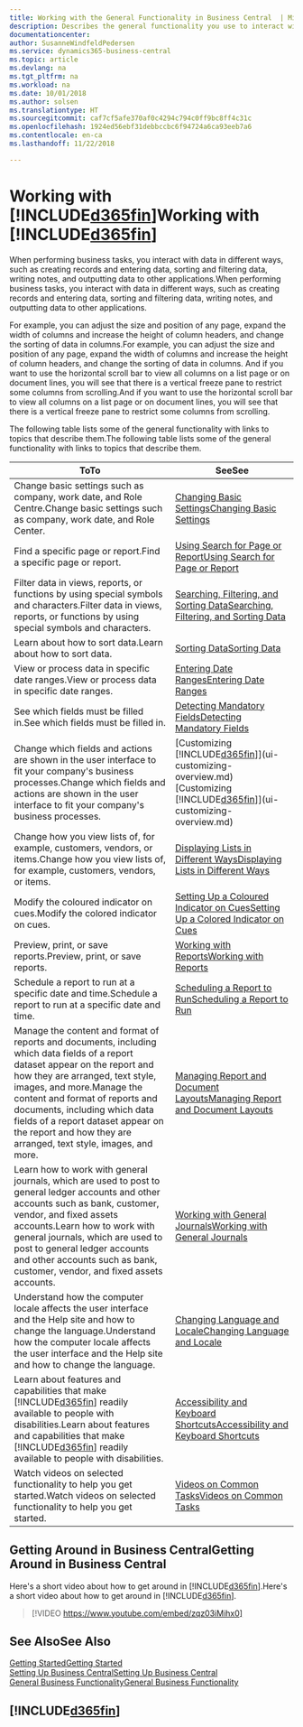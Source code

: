 ```yaml
---
title: Working with the General Functionality in Business Central  | Microsoft Docs
description: Describes the general functionality you use to interact with data in Business Central, such as entering values, sorting data, and changing views.
documentationcenter: 
author: SusanneWindfeldPedersen
ms.service: dynamics365-business-central
ms.topic: article
ms.devlang: na
ms.tgt_pltfrm: na
ms.workload: na
ms.date: 10/01/2018
ms.author: solsen
ms.translationtype: HT
ms.sourcegitcommit: caf7cf5afe370af0c4294c794c0ff9bc8ff4c31c
ms.openlocfilehash: 1924ed56ebf31debbccbc6f94724a6ca93eeb7a6
ms.contentlocale: en-ca
ms.lasthandoff: 11/22/2018

---
```

# <a name="working-with-included365finincludesd365finmdmd"></a><span data-ttu-id="a51cf-103">Working with [!INCLUDE[d365fin](includes/d365fin_md.md)]</span><span class="sxs-lookup"><span data-stu-id="a51cf-103">Working with [!INCLUDE[d365fin](includes/d365fin_md.md)]</span></span>
<span data-ttu-id="a51cf-104">When performing business tasks, you interact with data in different ways, such as creating records and entering data, sorting and filtering data, writing notes, and outputting data to other applications.</span><span class="sxs-lookup"><span data-stu-id="a51cf-104">When performing business tasks, you interact with data in different ways, such as creating records and entering data, sorting and filtering data, writing notes, and outputting data to other applications.</span></span>

<span data-ttu-id="a51cf-105">For example, you can adjust the size and position of any page, expand the width of columns and increase the height of column headers, and change the sorting of data in columns.</span><span class="sxs-lookup"><span data-stu-id="a51cf-105">For example, you can adjust the size and position of any page, expand the width of columns and increase the height of column headers, and change the sorting of data in columns.</span></span> <span data-ttu-id="a51cf-106">And if you want to use the horizontal scroll bar to view all columns on a list page or on document lines, you will see that there is a vertical freeze pane to restrict some columns from scrolling.</span><span class="sxs-lookup"><span data-stu-id="a51cf-106">And if you want to use the horizontal scroll bar to view all columns on a list page or on document lines, you will see that there is a vertical freeze pane to restrict some columns from scrolling.</span></span>

<span data-ttu-id="a51cf-107">The following table lists some of the general functionality with links to topics that describe them.</span><span class="sxs-lookup"><span data-stu-id="a51cf-107">The following table lists some of the general functionality with links to topics that describe them.</span></span>

| <span data-ttu-id="a51cf-108">To</span><span class="sxs-lookup"><span data-stu-id="a51cf-108">To</span></span> | <span data-ttu-id="a51cf-109">See</span><span class="sxs-lookup"><span data-stu-id="a51cf-109">See</span></span> |
| --- | --- |
| <span data-ttu-id="a51cf-110">Change basic settings such as company, work date, and Role Centre.</span><span class="sxs-lookup"><span data-stu-id="a51cf-110">Change basic settings such as company, work date, and Role Center.</span></span> |[<span data-ttu-id="a51cf-111">Changing Basic Settings</span><span class="sxs-lookup"><span data-stu-id="a51cf-111">Changing Basic Settings</span></span>](ui-change-basic-settings.md) |
| <span data-ttu-id="a51cf-112">Find a specific page or report.</span><span class="sxs-lookup"><span data-stu-id="a51cf-112">Find a specific page or report.</span></span> |[<span data-ttu-id="a51cf-113">Using Search for Page or Report</span><span class="sxs-lookup"><span data-stu-id="a51cf-113">Using Search for Page or Report</span></span>](ui-search.md) |
| <span data-ttu-id="a51cf-114">Filter data in views, reports, or functions by using special symbols and characters.</span><span class="sxs-lookup"><span data-stu-id="a51cf-114">Filter data in views, reports, or functions by using special symbols and characters.</span></span> |[<span data-ttu-id="a51cf-115">Searching, Filtering, and Sorting Data</span><span class="sxs-lookup"><span data-stu-id="a51cf-115">Searching, Filtering, and Sorting Data</span></span>](ui-enter-criteria-filters.md) |
| <span data-ttu-id="a51cf-116">Learn about how to sort data.</span><span class="sxs-lookup"><span data-stu-id="a51cf-116">Learn about how to sort data.</span></span> |[<span data-ttu-id="a51cf-117">Sorting Data</span><span class="sxs-lookup"><span data-stu-id="a51cf-117">Sorting Data</span></span>](ui-sorting.md) |
| <span data-ttu-id="a51cf-118">View or process data in specific date ranges.</span><span class="sxs-lookup"><span data-stu-id="a51cf-118">View or process data in specific date ranges.</span></span> |[<span data-ttu-id="a51cf-119">Entering Date Ranges</span><span class="sxs-lookup"><span data-stu-id="a51cf-119">Entering Date Ranges</span></span>](ui-enter-date-ranges.md) |
| <span data-ttu-id="a51cf-120">See which fields must be filled in.</span><span class="sxs-lookup"><span data-stu-id="a51cf-120">See which fields must be filled in.</span></span> |[<span data-ttu-id="a51cf-121">Detecting Mandatory Fields</span><span class="sxs-lookup"><span data-stu-id="a51cf-121">Detecting Mandatory Fields</span></span>](ui-mandatory-fields.md) |
| <span data-ttu-id="a51cf-122">Change which fields and actions are shown in the user interface to fit your company's business processes.</span><span class="sxs-lookup"><span data-stu-id="a51cf-122">Change which fields and actions are shown in the user interface to fit your company's business processes.</span></span> |<span data-ttu-id="a51cf-123">[Customizing [!INCLUDE[d365fin](includes/d365fin_md.md)]](ui-customizing-overview.md)</span><span class="sxs-lookup"><span data-stu-id="a51cf-123">[Customizing [!INCLUDE[d365fin](includes/d365fin_md.md)]](ui-customizing-overview.md)</span></span> |
| <span data-ttu-id="a51cf-124">Change how you view lists of, for example, customers, vendors, or items.</span><span class="sxs-lookup"><span data-stu-id="a51cf-124">Change how you view lists of, for example, customers, vendors, or items.</span></span> |[<span data-ttu-id="a51cf-125">Displaying Lists in Different Ways</span><span class="sxs-lookup"><span data-stu-id="a51cf-125">Displaying Lists in Different Ways</span></span>](across-display-lists-different-views.md) |
| <span data-ttu-id="a51cf-126">Modify the coloured indicator on cues.</span><span class="sxs-lookup"><span data-stu-id="a51cf-126">Modify the colored indicator on cues.</span></span> |[<span data-ttu-id="a51cf-127">Setting Up a Coloured Indicator on Cues</span><span class="sxs-lookup"><span data-stu-id="a51cf-127">Setting Up a Colored Indicator on Cues</span></span>](ui-how-setup-colored-indicator-cues.md) |
|<span data-ttu-id="a51cf-128">Preview, print, or save reports.</span><span class="sxs-lookup"><span data-stu-id="a51cf-128">Preview, print, or save reports.</span></span>|[<span data-ttu-id="a51cf-129">Working with Reports</span><span class="sxs-lookup"><span data-stu-id="a51cf-129">Working with Reports</span></span>](ui-work-report.md)|
| <span data-ttu-id="a51cf-130">Schedule a report to run at a specific date and time.</span><span class="sxs-lookup"><span data-stu-id="a51cf-130">Schedule a report to run at a specific date and time.</span></span> |[<span data-ttu-id="a51cf-131">Scheduling a Report to Run</span><span class="sxs-lookup"><span data-stu-id="a51cf-131">Scheduling a Report to Run</span></span>](ui-work-report.md#ScheduleReport) |
| <span data-ttu-id="a51cf-132">Manage the content and format of reports and documents, including which data fields of a report dataset appear on the report and how they are arranged, text style, images, and more.</span><span class="sxs-lookup"><span data-stu-id="a51cf-132">Manage the content and format of reports and documents, including which data fields of a report dataset appear on the report and how they are arranged, text style, images, and more.</span></span>|[<span data-ttu-id="a51cf-133">Managing Report and Document Layouts</span><span class="sxs-lookup"><span data-stu-id="a51cf-133">Managing Report and Document Layouts</span></span>](ui-manage-report-layouts.md) |
| <span data-ttu-id="a51cf-134">Learn how to work with general journals, which are used to post to general ledger accounts and other accounts such as bank, customer, vendor, and fixed assets accounts.</span><span class="sxs-lookup"><span data-stu-id="a51cf-134">Learn how to work with general journals, which are used to post to general ledger accounts and other accounts such as bank, customer, vendor, and fixed assets accounts.</span></span> |[<span data-ttu-id="a51cf-135">Working with General Journals</span><span class="sxs-lookup"><span data-stu-id="a51cf-135">Working with General Journals</span></span>](ui-work-general-journals.md) |
|<span data-ttu-id="a51cf-136">Understand how the computer locale affects the user interface and the Help site and how to change the language.</span><span class="sxs-lookup"><span data-stu-id="a51cf-136">Understand how the computer locale affects the user interface and the Help site and how to change the language.</span></span>|[<span data-ttu-id="a51cf-137">Changing Language and Locale</span><span class="sxs-lookup"><span data-stu-id="a51cf-137">Changing Language and Locale</span></span>](about-locale-language.md)|
|<span data-ttu-id="a51cf-138">Learn about features and capabilities that make [!INCLUDE[d365fin](includes/d365fin_md.md)] readily available to people with disabilities.</span><span class="sxs-lookup"><span data-stu-id="a51cf-138">Learn about features and capabilities that make [!INCLUDE[d365fin](includes/d365fin_md.md)] readily available to people with disabilities.</span></span>|[<span data-ttu-id="a51cf-139">Accessibility and Keyboard Shortcuts</span><span class="sxs-lookup"><span data-stu-id="a51cf-139">Accessibility and Keyboard Shortcuts</span></span>](ui-accessibility.md)|
|<span data-ttu-id="a51cf-140">Watch videos on selected functionality to help you get started.</span><span class="sxs-lookup"><span data-stu-id="a51cf-140">Watch videos on selected functionality to help you get started.</span></span>|[<span data-ttu-id="a51cf-141">Videos on Common Tasks</span><span class="sxs-lookup"><span data-stu-id="a51cf-141">Videos on Common Tasks</span></span>](across-videos.md)|  

## <a name="getting-around-in-business-central"></a><span data-ttu-id="a51cf-142">Getting Around in Business Central</span><span class="sxs-lookup"><span data-stu-id="a51cf-142">Getting Around in Business Central</span></span>
<span data-ttu-id="a51cf-143">Here's a short video about how to get around in [!INCLUDE[d365fin](includes/d365fin_md.md)].</span><span class="sxs-lookup"><span data-stu-id="a51cf-143">Here's a short video about how to get around in [!INCLUDE[d365fin](includes/d365fin_md.md)].</span></span>

> [!VIDEO https://www.youtube.com/embed/zqz03iMihx0]

## <a name="see-also"></a><span data-ttu-id="a51cf-144">See Also</span><span class="sxs-lookup"><span data-stu-id="a51cf-144">See Also</span></span>
[<span data-ttu-id="a51cf-145">Getting Started</span><span class="sxs-lookup"><span data-stu-id="a51cf-145">Getting Started</span></span>](product-get-started.md)  
[<span data-ttu-id="a51cf-146">Setting Up Business Central</span><span class="sxs-lookup"><span data-stu-id="a51cf-146">Setting Up Business Central</span></span>](setup.md)  
[<span data-ttu-id="a51cf-147">General Business Functionality</span><span class="sxs-lookup"><span data-stu-id="a51cf-147">General Business Functionality</span></span>](ui-across-business-areas.md)  

## [!INCLUDE[d365fin](includes/free_trial_md.md)]  

